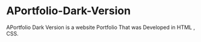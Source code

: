 # APortfolio-Dark-Version
APortfolio Dark Version is a website Portfolio That was Developed in HTML , CSS. 
